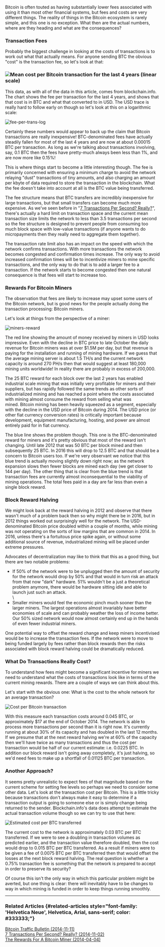 Bitcoin is often touted as having substantially lower fees associated
with using it than most other financial systems, but fees and costs are
very different things. The reality of things in the Bitcoin ecosystem is
rarely simple, and this one is no exception. What then are the actual
numbers, where are they heading and what are the consequences?

### Transaction Fees

Probably the biggest challenge in looking at the costs of transactions
is to work out what that actually means. For anyone sending BTC the
obvious \"cost\" is the transaction fee, so let's look at that:

### ![Mean cost per Bitcoin transaction for the last 4 years (linear scale)](./fee-per-trans-linear.png)

This data, as with all of the data in this article, comes from
blockchain.info. The chart shows the fee per transaction for the last 4
years, and shows that that cost is in BTC and what that converted to in
USD. The USD trace is really hard to follow early on though so let's
look at this on a logarithmic scale:

![fee-per-trans-log](./fee-per-trans-log.png)

Certainly these numbers would appear to back up the claim that Bitcoin
transactions are really inexpensive! BTC-denominated fees have actually
steadily fallen for most of the last 4 years and are now at about
0.00015 BTC per transaction. As long as we're talking about
transactions involving, say, 0.1 BTC then the fees have pretty-much
always been less than 1%, and are now more like 0.15%!

This is where things start to become a little interesting though. The
fee is primarily concerned with ensuring a minimum charge to avoid the
network relaying \"dust\" transactions of tiny amounts, and also
charging an amount per kbyte of data required to store the transaction
in the blockchain. What the fee doesn't take into account at all is the
BTC value being transferred.

The fee structure means that BTC transfers are incredibly inexpensive
for large transactions, but that small transfers can become much more
expensive. As we've seen before in \"[7 Transactions Per Second?
Really?](index.php?option=com_content&view=article&id=33:7-transactions-per-second&catid=8:analysis&Itemid=110)\",
there's actually a hard limit on transaction space and the current mean
transaction size limits the network to less than 3.5 transactions per
second so the fee structure is designed to prevent people from consuming
too much block space with low-value transactions (if anyone wants to do
micropayments then they really need to aggregate them together).

The transaction rate limit also has an impact on the speed with which
the network confirms transactions. With more transactions the network
becomes congested and confirmation times increase. The only way to avoid
increased confirmation times will be to incentivize miners to mine
specific transactions, and the only way to do that is to add a larger
fee to a transaction. If the network starts to become congested then one
natural consequence is that fees will start to increase too.

### Rewards For Bitcoin Miners

The observation that fees are likely to increase may upset some users of
the Bitcoin network, but is good news for the people actually doing the
transaction processing: Bitcoin miners.

Let's look at things from the perspective of a miner:

![miners-reward](./miners-reward.png)

The red line showing the amount of money received by miners in USD looks
impressive. Even with the decline in BTC price to late October the daily
revenue for Bitcoin miners was at over \$1.5M per day, but that revenue
is paying for the installation and running of mining hardware. If we
guess that the average mining server is about 1.5 TH/s and the current
network capacity is around 270 PH/s then that would suggest at least
180,000 mining units worldwide! In reality there are probably in excess
of 200,000.

The 25 BTC reward for each block over the last 2 years has enabled
industrial scale mining that was initially very profitable for miners
and their suppliers, but has rapidly followed the same trends as other
sorts of industrialized mining and has reached a point where the costs
associated with mining almost consume the reward from selling what was
mined. Bitcoin mining has been heavily squeezed as a segment, especially
with the decline in the USD price of Bitcoin during 2014. The USD price
(or other fiat currency conversion rates) is critically important
because development, equipment manufacturing, hosting, and power are
almost entirely paid for in fiat currency.

The blue line shows the problem though. This one is the BTC-denominated
reward for miners and it's pretty obvious that most of the reward
isn't changing. Until late 2012 that was 50 BTC per block mined and
then subsequently 25 BTC. In 2016 this will drop to 12.5 BTC and that
should be a concern to Bitcoin users too. If we're very observant we
notice that this blue trend is actually moving slightly down right now;
as the network expansion slows then fewer blocks are mined each day (we
get closer to 144 per day). The other thing that is clear from the blue
trend is that transaction fees are currently almost inconsequential to
the viability of mining operations. The total fees paid in a day are far
less than even a single block reward.

### Block Reward Halving

We might look back at the reward halving in 2012 and observe that there
wasn't much of a problem back then so why might there be in 2016, but
in 2012 things worked out surprisingly well for the network. The
USD-denominated Bitcoin price doubled within a couple of months, while
mining was not operating on the sorts of low margins that are common in
2014. In 2016, unless there's a fortuitous price spike again, or
without some additional source of revenue, industrialized mining will be
placed under extreme pressures.

Advocates of decentralization may like to think that this as a good
thing, but there are two notable problems:

-   If 50% of the network were to be unplugged then the amount of
    security for the network would drop by 50% and that would in turn
    risk an attack from that now \"dark\" hardware. 51% wouldn't be a
    just a theoretical problem anymore, there would be hardware sitting
    idle and able to launch just such an attack.\
    \
-   Smaller miners would feel the economic pinch much sooner than the
    larger miners. The largest operations almost invariably have better
    economies of scale and can probably weather the loss of income
    better. Our 50% sized network would now almost certainly end up in
    the hands of even fewer industrial miners.

One potential way to offset the reward change and keep miners
incentivised would be to increase the transaction fees. If the network
were to move to being funded largely by fees rather than block rewards
then the risks associated with block reward halving could be
dramatically reduced.

### What Do Transactions Really Cost?

To understand how fees might become a significant incentive for miners
we need to understand what the costs of transactions look like in terms
of the current mining rewards. There are a couple of ways we can think
about this.

Let's start with the obvious one: What is the cost to the whole network
for an average transaction?

![Cost per Bitcoin transaction](./cost-per-trans-log.png)

With this measure each transaction costs around 0.045 BTC, or
approximately \$17 at the end of October 2014. The network is able to
process more transactions per second than it is right now. It's
currently running at about 30% of its capacity and has doubled in the
last 12 months. If we presume that at the next reward halving we're at
60% of the capacity then we'll have twice as many transactions and thus
the cost per transaction would be half of our current estimate: i.e.
0.0225 BTC. In addition our block reward isn't going away completely,
it's just halving, so we'd need fees to make up a shortfall of 0.01125
BTC per transaction.

### Another Approach?

It seems pretty unrealistic to expect fees of that magnitude based on
the current scheme for setting fee levels so perhaps we need to consider
some other data. Let's look at the transaction cost per Bitcoin. This
is a little tricky because transactions don't always make it easy to
determine if a transaction output is going to someone else or is simply
change being returned to the sender. Blockchain.info's data does
attempt to estimate the actual transaction volume though so we can try
to use that here:

![Estimated cost per BTC transferred](./cost-per-btc-trans.png)

The current cost to the network is approximately 0.03 BTC per BTC
transferred. If we were to see a doubling in transaction volumes as
predicted earlier, and the transaction value therefore doubled, then the
cost would drop to 0.015 BTC per BTC transferred. As a result if miners
were to be given a fee of 0.0075 BTC per BTC transferred then that would
offset the losses at the next block reward halving. The real question is
whether a 0.75% transaction fee is something that the network is
prepared to accept in order to preserve its security?

Of course this isn't the only way in which this particular problem
might be averted, but one thing is clear: there will inevitably have to
be changes to way in which mining is funded in order to keep things
running smoothly. 

------------------------------------------------------------------------

### Related Articles {#related-articles style="font-family: 'Helvetica Neue', Helvetica, Arial, sans-serif; color: #333333;"}

[Bitcoin Traffic Bulletin
(2014-11-11)](index.php?option=com_content&view=article&id=34:bitcoin-traffic-bulletin&catid=8:analysis&Itemid=110) [\
](index.php?option=com_content&view=article&id=34:bitcoin-traffic-bulletin&catid=8:analysis&Itemid=110)[7
Transactions Per Second? Really? (2014-11-02)\
](index.php?option=com_content&view=article&id=33:7-transactions-per-second&catid=8:analysis&Itemid=110)[The
Rewards For A Bitcoin Miner
(2014-04-04)](index.php?option=com_content&view=article&id=23:the-rewards-for-a-bitcoin-miner&catid=8:analysis&Itemid=110)
